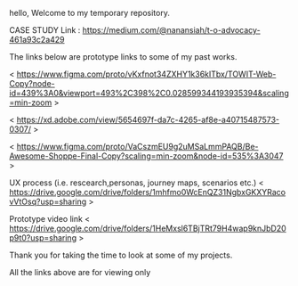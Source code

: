hello, Welcome to my temporary repository. 

CASE STUDY Link :
https://medium.com/@nanansiah/t-o-advocacy-461a93c2a429



The links below are prototype links to some of my past works.

< https://www.figma.com/proto/vKxfnot34ZXHY1k36kITbx/TOWIT-Web-Copy?node-id=439%3A0&viewport=493%2C398%2C0.028599344193935394&scaling=min-zoom >

< https://xd.adobe.com/view/5654697f-da7c-4265-af8e-a40715487573-0307/ >

< https://www.figma.com/proto/VaCszmEU9g2uMSaLmmPAQB/Be-Awesome-Shoppe-Final-Copy?scaling=min-zoom&node-id=535%3A3047 >



UX process (i.e. rescearch,personas, journey maps, scenarios etc.) < https://drive.google.com/drive/folders/1mhfmo0WcEnQZ31NgbxGKXYRacovVtOsq?usp=sharing >

Prototype video link < https://drive.google.com/drive/folders/1HeMxsl6TBjTRt79H4wap9knJbD20p9t0?usp=sharing >

Thank you for taking the time to look at some of my projects.

All the links above are for viewing only
